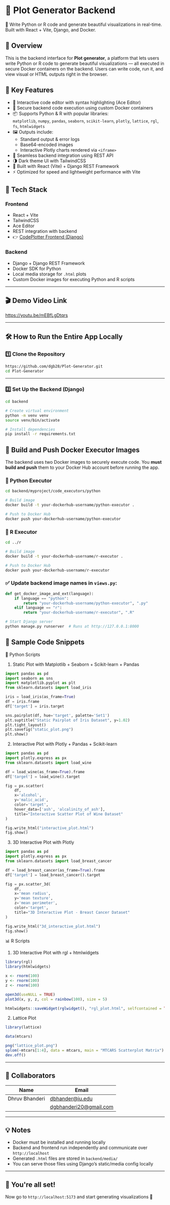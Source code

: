 # 🚀 Plot Generator Backend
🎨 Write Python or R code and generate beautiful visualizations in real-time. Built with React + Vite, Django, and Docker.

## 🌟 Overview  
This is the backend interface for **Plot generator**, a platform that lets users write Python or R code to generate beautiful visualizations — all executed in secure Docker containers on the backend. Users can write code, run it, and view visual or HTML outputs right in the browser.

## 🧠 Key Features  
- 📝 Interactive code editor with syntax highlighting (Ace Editor)  
- 🐳 Secure backend code execution using custom Docker containers  
- 📦 Supports Python & R with popular libraries:  
  `matplotlib`, `numpy`, `pandas`, `seaborn`, `scikit-learn`, `plotly`, `lattice`, `rgl`, `fs`, `htmlwidgets`  
- 🖼️ Outputs include:  
  - Standard output & error logs  
  - Base64-encoded images  
  - Interactive Plotly charts rendered via `<iframe>`  
- 🔌 Seamless backend integration using REST API  
- 🌗 Dark theme UI with TailwindCSS  
- 🚀 Built with React (Vite) + Django REST Framework  
- ⚡ Optimized for speed and lightweight performance with Vite

## 🧩 Tech Stack  
### Frontend
- React + Vite  
- TailwindCSS  
- Ace Editor  
- REST integration with backend
- 👉 [CodePlotter Frontend (Django)](https://github.com/dgb28/Plot-Generator-ui)

### Backend
- Django + Django REST Framework  
- Docker SDK for Python  
- Local media storage for `.html` plots  
- Custom Docker images for executing Python and R scripts

---

## 🎬 Demo Video Link
https://youtu.be/mEBfLgDtqrs

---

## 🛠️ How to Run the Entire App Locally

### 1️⃣ Clone the Repository
```bash
https://github.com/dgb28/Plot-Generator.git
cd Plot-Generator
```

---

### 2️⃣ Set Up the Backend (Django)

```bash
cd backend

# Create virtual environment
python -m venv venv
source venv/bin/activate

# Install dependencies
pip install -r requirements.txt
```
## 🐳 Build and Push Docker Executor Images

The backend uses two Docker images to securely execute code. You **must build and push** them to your Docker Hub account before running the app.

### 🔧 Python Executor
```bash
cd backend/myproject/code_executors/python

# Build image
docker build -t your-dockerhub-username/python-executor .

# Push to Docker Hub
docker push your-dockerhub-username/python-executor
```

### 🔧 R Executor
```bash
cd ../r

# Build image
docker build -t your-dockerhub-username/r-executor .

# Push to Docker Hub
docker push your-dockerhub-username/r-executor
```

### ✅ Update backend image names in `views.py`:
```python
def get_docker_image_and_ext(language):
    if language == "python":
        return "your-dockerhub-username/python-executor", ".py"
    elif language == "r":
        return "your-dockerhub-username/r-executor", ".R"
```
```bash
# Start Django server
python manage.py runserver  # Runs at http://127.0.0.1:8000
```
## 🧪 Sample Code Snippets
🐍 Python Scripts
1. Static Plot with Matplotlib + Seaborn + Scikit-learn + Pandas
```python
import pandas as pd
import seaborn as sns
import matplotlib.pyplot as plt
from sklearn.datasets import load_iris

iris = load_iris(as_frame=True)
df = iris.frame
df['target'] = iris.target

sns.pairplot(df, hue='target', palette='Set1')
plt.suptitle("Static Pairplot of Iris Dataset", y=1.02)
plt.tight_layout()
plt.savefig("static_plot.png")
plt.show()

```
2. Interactive Plot with Plotly + Pandas + Scikit-learn
```python
import pandas as pd
import plotly.express as px
from sklearn.datasets import load_wine

df = load_wine(as_frame=True).frame
df['target'] = load_wine().target

fig = px.scatter(
    df,
    x='alcohol',
    y='malic_acid',
    color='target',
    hover_data=['ash', 'alcalinity_of_ash'],
    title="Interactive Scatter Plot of Wine Dataset"
)

fig.write_html("interactive_plot.html")
fig.show()

```
3. 3D Interactive Plot with Plotly
```python
import pandas as pd
import plotly.express as px
from sklearn.datasets import load_breast_cancer

df = load_breast_cancer(as_frame=True).frame
df['target'] = load_breast_cancer().target

fig = px.scatter_3d(
    df,
    x='mean radius',
    y='mean texture',
    z='mean perimeter',
    color='target',
    title="3D Interactive Plot - Breast Cancer Dataset"
)

fig.write_html("3d_interactive_plot.html")
fig.show()

```
📊 R Scripts
1. 3D Interactive Plot with rgl + htmlwidgets
```R
library(rgl)
library(htmlwidgets)

x <- rnorm(100)
y <- rnorm(100)
z <- rnorm(100)

open3d(useNULL = TRUE)
plot3d(x, y, z, col = rainbow(100), size = 5)

htmlwidgets::saveWidget(rglwidget(), "rgl_plot.html", selfcontained = TRUE)
```
2. Lattice Plot
```R
library(lattice)

data(mtcars)

png("lattice_plot.png")
splom(~mtcars[1:4], data = mtcars, main = "MTCARS Scatterplot Matrix")
dev.off()

```
---

## 👥 Collaborators  
| Name           | Email              |
|----------------|--------------------|
| Dhruv Bhanderi | dbhander@iu.edu    |
|                | dgbhanderi20@gmail.com |

---

## 💡 Notes
- Docker must be installed and running locally  
- Backend and frontend run independently and communicate over `http://localhost`  
- Generated `.html` files are stored in `backend/media/`  
- You can serve those files using Django’s static/media config locally

---

## 🏁 You're all set!
Now go to `http://localhost:5173` and start generating visualizations 🚀
